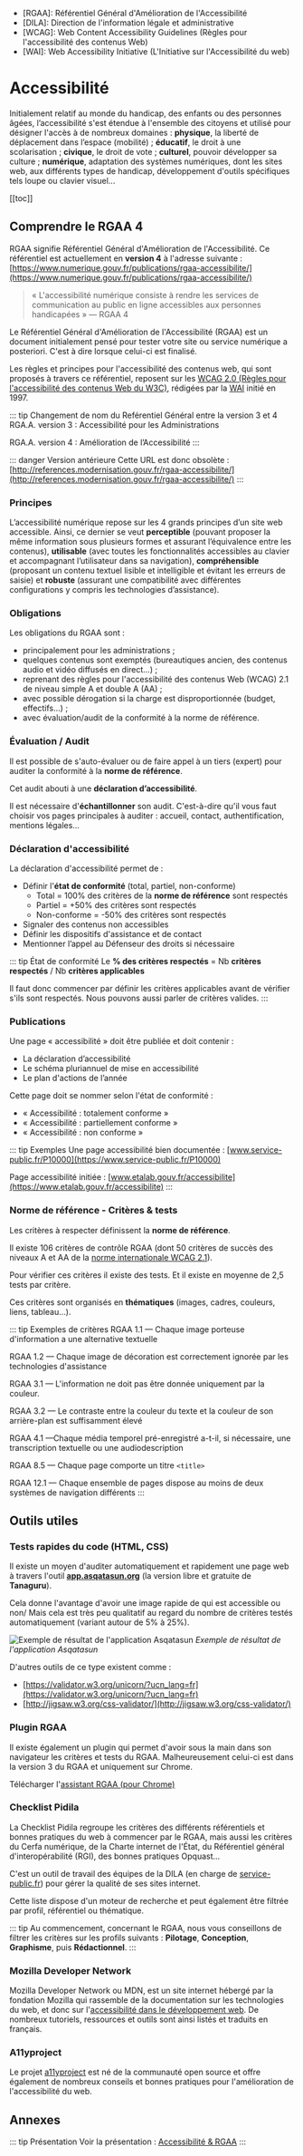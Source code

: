 - [RGAA]: Référentiel Général d'Amélioration de l'Accessibilité
- [DILA]: Direction de l'information légale et administrative
- [WCAG]: Web Content Accessibility Guidelines (Règles pour l'accessibilité des contenus Web)
- [WAI]: Web Accessibility Initiative (L'Initiative sur l'Accessibilité du web)

# Accessibilité 

Initialement relatif au monde du handicap, des enfants ou des personnes âgées, l’accessibilité s'est étendue à l'ensemble des citoyens et utilisé pour désigner l'accès à de nombreux domaines : **physique**, la liberté de déplacement dans l’espace (mobilité) ; **éducatif**, le droit à une scolarisation ; **civique**, le droit de vote ; **culturel**, pouvoir développer sa culture ; **numérique**, adaptation des systèmes numériques, dont les sites web, aux différents types de handicap, développement d'outils spécifiques tels loupe ou clavier visuel...


[[toc]]

## Comprendre le RGAA 4 

RGAA signifie Référentiel Général d'Amélioration de l'Accessibilité. Ce référentiel est actuellement en **version 4** à l'adresse suivante : [https://www.numerique.gouv.fr/publications/rgaa-accessibilite/](https://www.numerique.gouv.fr/publications/rgaa-accessibilite/)

> « L'accessibilité numérique consiste à rendre les services de communication au public en ligne accessibles aux personnes handicapées » — RGAA 4

Le Référentiel Général d'Amélioration de l'Accessibilité (RGAA) est un document initialement pensé pour tester votre site ou service numérique a posteriori. C'est à dire lorsque celui-ci est finalisé. 

Les règles et principes pour l'accessibilité des contenus web, qui sont proposés à travers ce référentiel, reposent sur les [WCAG 2.0 (Règles pour l'accessibilité des contenus Web du W3C)](https://www.w3.org/Translations/WCAG20-fr/), rédigées par la [WAI](https://www.w3.org/WAI/) initié en 1997.

::: tip Changement de nom du Reférentiel Général entre la version 3 et 4
RGA.A. version 3 : Accessibilité pour les Administrations

RGA.A. version 4 : Amélioration de l’Accessibilité 
:::

::: danger Version antérieure
Cette URL est donc obsolète : [http://references.modernisation.gouv.fr/rgaa-accessibilite/](http://references.modernisation.gouv.fr/rgaa-accessibilite/)
:::

### Principes

L’accessibilité numérique repose sur les 4 grands principes d’un site web accessible. Ainsi, ce dernier se veut **perceptible** (pouvant proposer la même information sous plusieurs formes et assurant l’équivalence entre les contenus), **utilisable** (avec toutes les fonctionnalités accessibles au clavier et accompagnant l’utilisateur dans sa navigation), **compréhensible** (proposant un contenu textuel lisible et intelligible et évitant les erreurs de saisie) et **robuste** (assurant une compatibilité avec différentes configurations y compris les technologies d’assistance).


### Obligations 

Les obligations du RGAA sont :
- principalement pour les administrations ;
- quelques contenus sont exemptés (bureautiques ancien, des contenus audio et vidéo diffusés en direct…) ;
- reprenant des règles pour l'accessibilité des contenus Web (WCAG) 2.1 de niveau simple A et double A (AA) ;
- avec possible dérogation si la charge est disproportionnée (budget, effectifs…) ;
- avec évaluation/audit de la conformité à la norme de référence.


### Évaluation / Audit

Il est possible de s'auto-évaluer ou de faire appel à un tiers (expert) pour auditer la conformité à la **norme de référence**.

Cet audit abouti à une **déclaration d’accessibilité**.

Il est nécessaire d'**échantillonner** son audit. C'est-à-dire qu'il vous faut choisir vos pages principales à auditer : accueil, contact, authentification, mentions légales… 

### Déclaration d'accessibilité

La déclaration d'accessibilité permet de :
- Définir l'**état de conformité** (total, partiel, non-conforme)
	- Total = 100% des critères de la **norme de référence** sont respectés
	- Partiel = +50% des critères sont respectés
	- Non-conforme = -50% des critères sont respectés
- Signaler des contenus non accessibles
- Définir les dispositifs d'assistance et de contact
- Mentionner l’appel au Défenseur des droits si nécessaire

::: tip État de conformité 
Le **% des critères respectés** = Nb **critères respectés** / Nb **critères applicables**

Il faut donc commencer par définir les critères applicables avant de vérifier s'ils sont respectés. Nous pouvons aussi parler de critères valides.
:::

### Publications

Une page « accessibilité » doit être publiée et doit contenir :  
- La déclaration d’accessibilité
- Le schéma pluriannuel de mise en accessibilité 
- Le plan d'actions de l’année

Cette page doit se nommer selon l'état de conformité :
- « Accessibilité : totalement conforme »
- « Accessibilité : partiellement conforme »
- « Accessibilité : non conforme » 

::: tip Exemples 
Une page accessibilité bien documentée : [www.service-public.fr/P10000](https://www.service-public.fr/P10000)

Page accessibilité initiée : [www.etalab.gouv.fr/accessibilite](https://www.etalab.gouv.fr/accessibilite)
:::

### Norme de référence - Critères & tests

Les critères à respecter définissent la **norme de référence**.

Il existe 106 critères de contrôle RGAA (dont 50 critères de succès des niveaux A et AA de la [norme internationale WCAG 2.1](https://www.w3.org/TR/WCAG21/)).

Pour vérifier ces critères il existe des tests. Et il existe en moyenne de 2,5 tests par critère.

Ces critères sont organisés en **thématiques** (images, cadres, couleurs, liens, tableau...).

::: tip Exemples de critères 
RGAA 1.1 — Chaque image porteuse d'information a une alternative textuelle

RGAA 1.2 — Chaque image de décoration est correctement ignorée par les technologies d'assistance 

RGAA 3.1 — L'information ne doit pas être donnée uniquement par la couleur.

RGAA 3.2 — Le contraste entre la couleur du texte et la couleur de son arrière-plan est suffisamment élevé

RGAA 4.1 —Chaque média temporel pré-enregistré a-t-il, si nécessaire, une transcription textuelle ou une audiodescription

RGAA 8.5 — Chaque page comporte un titre `<title>` 

RGAA 12.1 — Chaque ensemble de pages dispose au moins de deux systèmes de navigation différents
::: 

## Outils utiles

### Tests rapides du code (HTML, CSS)

Il existe un moyen d'auditer automatiquement et rapidement une page web à travers l'outil **[app.asqatasun.org](https://app.asqatasun.org)** (la version libre et gratuite de **Tanaguru**). 

Cela donne l'avantage d'avoir une image rapide de qui est accessible ou non/ Mais cela est très peu qualitatif au regard du nombre de critères testés automatiquement (variant autour de 5% à 25%).

![Exemple de résultat de l'application Asqatasun](./images/exemple-asqatasun.png)
_Exemple de résultat de l'application Asqatasun_

D'autres outils de ce type existent comme :
- [https://validator.w3.org/unicorn/?ucn_lang=fr](https://validator.w3.org/unicorn/?ucn_lang=fr)
- [http://jigsaw.w3.org/css-validator/](http://jigsaw.w3.org/css-validator/)

### Plugin RGAA

Il existe également un plugin qui permet d'avoir sous la main dans son navigateur les critères et tests du RGAA. Malheureusement celui-ci est dans la version 3 du RGAA et uniquement sur Chrome.

Télécharger l'[assistant RGAA (pour Chrome)](https://chrome.google.com/webstore/detail/assistant-rgaa/cgpmofepeeiaaljkcclfldhaalfpcand?hl=fr)

### Checklist Pidila

La Checklist Pidila regroupe les critères des différents référentiels et bonnes pratiques du web à commencer par le RGAA, mais aussi les critères du Cerfa numérique, de la Charte internet de l'État, du Référentiel général d'interopérabilité (RGI), des bonnes pratiques Opquast…

C'est un outil de travail des équipes de la DILA (en charge de [service-public.fr](https://service-public.fr)) pour gérer la qualité de ses sites internet.

Cette liste dispose d'un moteur de recherche et peut également être filtrée par profil, référentiel ou thématique.

::: tip
Au commencement, concernant le RGAA, nous vous conseillons de filtrer les critères sur les profils suivants : **Pilotage**, **Conception**, **Graphisme**, puis **Rédactionnel**.
:::

### Mozilla Developer Network

Mozilla Developer Network ou MDN, est un site internet hébergé par la fondation Mozilla qui rassemble de la documentation sur les technologies du web, et donc sur l'[accessibilité dans le développement web](https://developer.mozilla.org/fr/docs/Accessibilit%C3%A9). De nombreux tutoriels, ressources et outils sont ainsi listés et traduits en français.

### A11yproject

Le projet [a11yproject](https://a11yproject.com/) est né de la communauté open source et offre également de nombreux conseils et bonnes pratiques pour l'amélioration de l'accessibilité du web.

## Annexes 

::: tip Présentation 
Voir la présentation : [Accessibilité & RGAA](https://speakerdeck.com/eig2018/presentation-accessibilite-rgaa)
:::